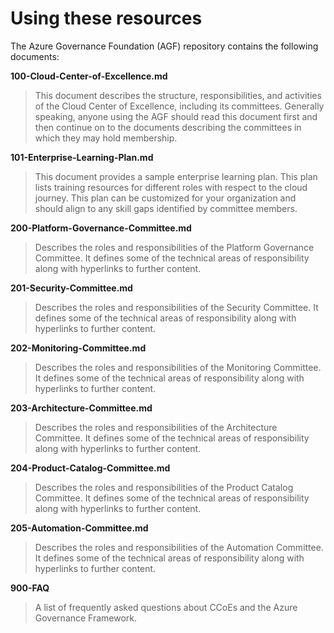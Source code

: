 Using these resources
=====================

The Azure Governance Foundation (AGF) repository contains the following
documents:

**100-Cloud-Center-of-Excellence.md**

>   This document describes the structure, responsibilities, and activities of
>   the Cloud Center of Excellence, including its committees. Generally
>   speaking, anyone using the AGF should read this document first and then
>   continue on to the documents describing the committees in which they may
>   hold membership.

**101-Enterprise-Learning-Plan.md**

>   This document provides a sample enterprise learning plan. This plan lists
>   training resources for different roles with respect to the cloud journey.
>   This plan can be customized for your organization and should align to any
>   skill gaps identified by committee members.

**200-Platform-Governance-Committee.md**

>   Describes the roles and responsibilities of the Platform Governance
>   Committee. It defines some of the technical areas of responsibility along
>   with hyperlinks to further content.

**201-Security-Committee.md**

>   Describes the roles and responsibilities of the Security Committee. It
>   defines some of the technical areas of responsibility along with hyperlinks
>   to further content.

**202-Monitoring-Committee.md**

>   Describes the roles and responsibilities of the Monitoring Committee. It
>   defines some of the technical areas of responsibility along with hyperlinks
>   to further content.

**203-Architecture-Committee.md**

>   Describes the roles and responsibilities of the Architecture Committee. It
>   defines some of the technical areas of responsibility along with hyperlinks
>   to further content.

**204-Product-Catalog-Committee.md**

>   Describes the roles and responsibilities of the Product Catalog Committee.
>   It defines some of the technical areas of responsibility along with
>   hyperlinks to further content.

**205-Automation-Committee.md**

>   Describes the roles and responsibilities of the Automation Committee. It
>   defines some of the technical areas of responsibility along with hyperlinks
>   to further content.

**900-FAQ**

>   A list of frequently asked questions about CCoEs and the Azure Governance
>   Framework.
